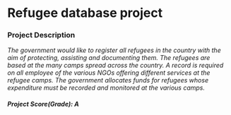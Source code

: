 
# Refugee database project

### Project Description

*The government would like to register all refugees in the country with the aim of 
protecting, assisting and documenting them. The refugees are based at the many camps 
spread across the country. A record is required on all employee of the various NGOs 
offering different services at the refugee camps. The government allocates funds for 
refugees whose expenditure must be recorded and monitored at the various camps.*

#### *Project Score(Grade): A*
